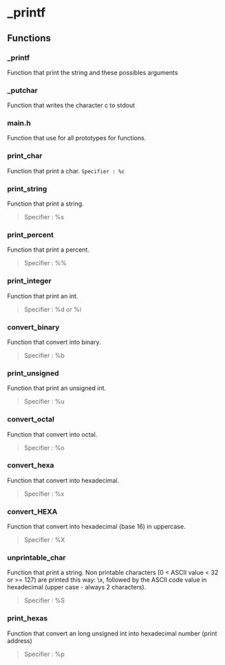 # _printf

## Functions

### _printf 

Function that print the string and these possibles arguments

### _putchar 

Function that writes the character c to stdout

### main.h 

Function that use for all prototypes for functions.

### print_char 

Function that print a char.
`Specifier : %c`

### print_string 

Function that print a string.

> Specifier : %s

### print_percent 

Function that print a percent.

> Specifier : %%

### print_integer 

Function that print an int.

> Specifier : %d or %i

### convert_binary 

Function that convert into binary.

> Specifier : %b

### print_unsigned 

Function that print an unsigned int.

> Specifier : %u

### convert_octal 

Function that convert into octal.

> Specifier : %o

### convert_hexa 

Function that convert into hexadecimal.

> Specifier : %x

### convert_HEXA 

Function that convert into hexadecimal (base 16) in uppercase.

> Specifier : %X

### unprintable_char 

Function that print a string. Non printable characters (0 < ASCII value < 32 or >= 127) are printed this way: \x, followed by the ASCII code value in hexadecimal (upper case - always 2 characters).

> Specifier : %S

### print_hexas 

Function that convert an long unsigned int into hexadecimal number (print address)

> Specifier : %p

